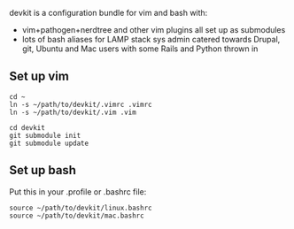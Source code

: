 devkit is a configuration bundle for vim and bash with:

  * vim+pathogen+nerdtree and other vim plugins all set up as submodules
  * lots of bash aliases for LAMP stack sys admin catered towards Drupal, git, Ubuntu and Mac users with some Rails and Python thrown in

## Set up vim

    cd ~
    ln -s ~/path/to/devkit/.vimrc .vimrc 
    ln -s ~/path/to/devkit/.vim .vim

    cd devkit
    git submodule init
    git submodule update

## Set up bash

Put this in your .profile or .bashrc file:

    source ~/path/to/devkit/linux.bashrc
    source ~/path/to/devkit/mac.bashrc

